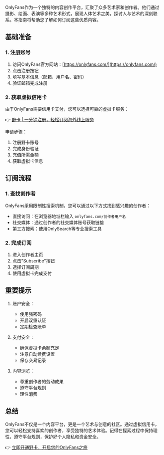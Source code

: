 OnlyFans作为一个独特的内容创作平台，汇聚了众多艺术家和创作者。他们通过摄影、绘画、表演等多种艺术形式，展现人体艺术之美，探讨人与艺术的深刻联系。本指南将帮助您了解如何订阅这些优质内容。

## 基础准备

### 1. 注册账号

1. 访问OnlyFans官方网站：[https://onlyfans.com/](https://onlyfans.com/)
2. 点击注册按钮
3. 填写基本信息（邮箱、用户名、密码）
4. 验证邮箱完成注册

### 2. 获取虚拟信用卡

由于OnlyFans需要信用卡支付，您可以选择可靠的虚拟卡服务：

👉 [野卡 | 一分钟注册，轻松订阅海外线上服务](https://bit.ly/bewildcard)

申请步骤：
1. 注册野卡账号
2. 完成身份验证
3. 充值所需金额
4. 获取虚拟卡信息

## 订阅流程

### 1. 查找创作者

OnlyFans采用限制性搜索机制，您可以通过以下方式找到感兴趣的创作者：

- 直接访问：在浏览器地址栏输入 `onlyfans.com/创作者用户名`
- 社交媒体：通过创作者的社交媒体账号获取链接
- 第三方搜索：使用OnlySearch等专业搜索工具

### 2. 完成订阅

1. 进入创作者主页
2. 点击"Subscribe"按钮
3. 选择订阅周期
4. 使用虚拟卡完成支付

## 重要提示

1. 账户安全：
   - 使用强密码
   - 开启双重认证
   - 定期检查账单

2. 支付安全：
   - 确保虚拟卡余额充足
   - 注意自动续费设置
   - 保存交易记录

3. 内容浏览：
   - 尊重创作者的劳动成果
   - 遵守平台规则
   - 理性消费

## 总结

OnlyFans不仅是一个内容平台，更是一个艺术与创意的社区。通过虚拟信用卡，您可以轻松支持喜欢的创作者，享受独特的艺术体验。记得在探索过程中保持理性，遵守平台规则，保护好个人隐私和资金安全。

👉 [立即开通野卡，开启您的OnlyFans之旅](https://bit.ly/bewildcard)